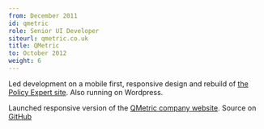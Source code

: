 ```yaml
---
from: December 2011
id: qmetric
role: Senior UI Developer
siteurl: qmetric.co.uk
title: QMetric
to: October 2012
weight: 6
---
```


Led development on a mobile first, responsive design and rebuild of [the
Policy Expert site](http://www.policyexpert.co.uk). Also running on
Wordpress.

Launched responsive version of the [QMetric company
website](http://qmetric.co.uk). Source on
[GitHub](https://github.com/qmetric/qmg-website)
